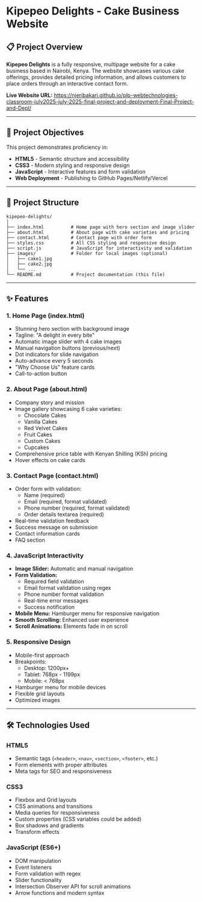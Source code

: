 # Kipepeo Delights - Cake Business Website

## 📋 Project Overview

**Kipepeo Delights** is a fully responsive, multipage website for a cake business based in Nairobi, Kenya. The website showcases various cake offerings, provides detailed pricing information, and allows customers to place orders through an interactive contact form.

**Live Website URL:** https://njeribakari.github.io/plp-webtechnologies-classroom-july2025-july-2025-final-project-and-deployment-Final-Project-and-Depl/

---

## 🎯 Project Objectives

This project demonstrates proficiency in:
- **HTML5** - Semantic structure and accessibility
- **CSS3** - Modern styling and responsive design
- **JavaScript** - Interactive features and form validation
- **Web Deployment** - Publishing to GitHub Pages/Netlify/Vercel

---

## 📁 Project Structure

```
kipepeo-delights/
│
├── index.html          # Home page with hero section and image slider
├── about.html          # About page with cake varieties and pricing
├── contact.html        # Contact page with order form
├── styles.css          # All CSS styling and responsive design
├── script.js           # JavaScript for interactivity and validation
├── images/             # Folder for local images (optional)
│   ├── cake1.jpg
│   ├── cake2.jpg
│   └── ...
└── README.md           # Project documentation (this file)
```

---

## ✨ Features

### 1. **Home Page (index.html)**
- Stunning hero section with background image
- Tagline: "A delight in every bite"
- Automatic image slider with 4 cake images
- Manual navigation buttons (previous/next)
- Dot indicators for slide navigation
- Auto-advance every 5 seconds
- "Why Choose Us" feature cards
- Call-to-action button

### 2. **About Page (about.html)**
- Company story and mission
- Image gallery showcasing 6 cake varieties:
  - Chocolate Cakes
  - Vanilla Cakes
  - Red Velvet Cakes
  - Fruit Cakes
  - Custom Cakes
  - Cupcakes
- Comprehensive price table with Kenyan Shilling (KSh) pricing
- Hover effects on cake cards

### 3. **Contact Page (contact.html)**
- Order form with validation:
  - Name (required)
  - Email (required, format validated)
  - Phone number (required, format validated)
  - Order details textarea (required)
- Real-time validation feedback
- Success message on submission
- Contact information cards
- FAQ section

### 4. **JavaScript Interactivity**
- **Image Slider:** Automatic and manual navigation
- **Form Validation:** 
  - Required field validation
  - Email format validation using regex
  - Phone number format validation
  - Real-time error messages
  - Success notification
- **Mobile Menu:** Hamburger menu for responsive navigation
- **Smooth Scrolling:** Enhanced user experience
- **Scroll Animations:** Elements fade in on scroll

### 5. **Responsive Design**
- Mobile-first approach
- Breakpoints:
  - Desktop: 1200px+
  - Tablet: 768px - 1199px
  - Mobile: < 768px
- Hamburger menu for mobile devices
- Flexible grid layouts
- Optimized images

---

## 🛠️ Technologies Used

### HTML5
- Semantic tags (`<header>`, `<nav>`, `<section>`, `<footer>`, etc.)
- Form elements with proper attributes
- Meta tags for SEO and responsiveness

### CSS3
- Flexbox and Grid layouts
- CSS animations and transitions
- Media queries for responsiveness
- Custom properties (CSS variables could be added)
- Box shadows and gradients
- Transform effects

### JavaScript (ES6+)
- DOM manipulation
- Event listeners
- Form validation with regex
- Slider functionality
- Intersection Observer API for scroll animations
- Arrow functions and modern syntax
